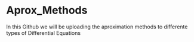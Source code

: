 # Aprox_Methods
In this Github we will be uploading the aproximation methods to differente types of Differential Equations
